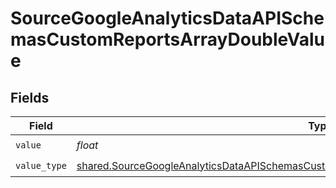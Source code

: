 # SourceGoogleAnalyticsDataAPISchemasCustomReportsArrayDoubleValue


## Fields

| Field                                                                                                                                                                                                            | Type                                                                                                                                                                                                             | Required                                                                                                                                                                                                         | Description                                                                                                                                                                                                      |
| ---------------------------------------------------------------------------------------------------------------------------------------------------------------------------------------------------------------- | ---------------------------------------------------------------------------------------------------------------------------------------------------------------------------------------------------------------- | ---------------------------------------------------------------------------------------------------------------------------------------------------------------------------------------------------------------- | ---------------------------------------------------------------------------------------------------------------------------------------------------------------------------------------------------------------- |
| `value`                                                                                                                                                                                                          | *float*                                                                                                                                                                                                          | :heavy_check_mark:                                                                                                                                                                                               | N/A                                                                                                                                                                                                              |
| `value_type`                                                                                                                                                                                                     | [shared.SourceGoogleAnalyticsDataAPISchemasCustomReportsArrayMetricFilterMetricsFilterValueType](../../models/shared/sourcegoogleanalyticsdataapischemascustomreportsarraymetricfiltermetricsfiltervaluetype.md) | :heavy_check_mark:                                                                                                                                                                                               | N/A                                                                                                                                                                                                              |